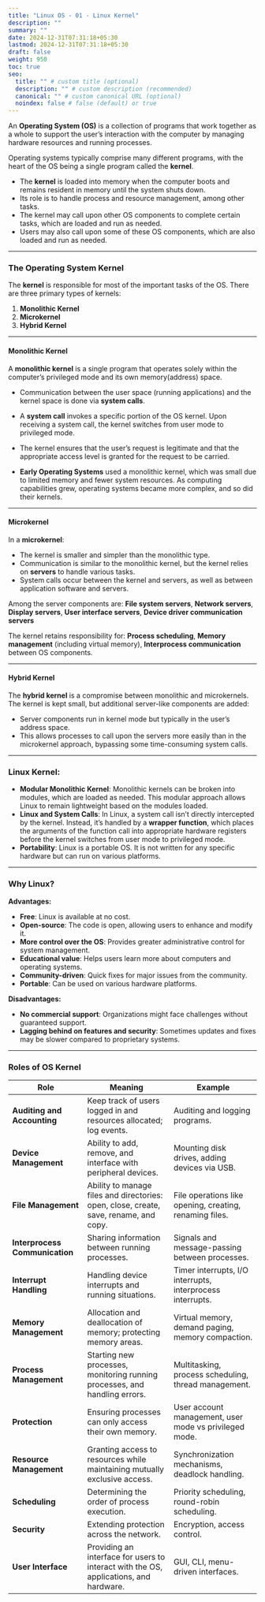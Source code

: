 ```yaml
---
title: "Linux OS - 01 - Linux Kernel"
description: ""
summary: ""
date: 2024-12-31T07:31:18+05:30
lastmod: 2024-12-31T07:31:18+05:30
draft: false
weight: 950
toc: true
seo:
  title: "" # custom title (optional)
  description: "" # custom description (recommended)
  canonical: "" # custom canonical URL (optional)
  noindex: false # false (default) or true
---
```





An **Operating System (OS)** is a collection of programs that work together as a whole to support the user’s interaction with the computer by managing hardware resources and running processes. 

Operating systems typically comprise many different programs, with the heart of the OS being a single program called the **kernel**.

- The **kernel** is loaded into memory when the computer boots and remains resident in memory until the system shuts down. 
- Its role is to handle process and resource management, among other tasks. 
- The kernel may call upon other OS components to complete certain tasks, which are loaded and run as needed.
- Users may also call upon some of these OS components, which are also loaded and run as needed.

---

### The Operating System Kernel

The **kernel** is responsible for most of the important tasks of the OS. There are three primary types of kernels:

1. **Monolithic Kernel**
2. **Microkernel**
3. **Hybrid Kernel**

---

#### Monolithic Kernel

A **monolithic kernel** is a single program that operates solely within the computer’s privileged mode and its own memory(address) space. 

- Communication between the user space (running applications) and the kernel space is done via **system calls**.
- A **system call** invokes a specific portion of the OS kernel. Upon receiving a system call, the kernel switches from user mode to privileged mode.
- The kernel ensures that the user’s request is legitimate and that the appropriate access level is granted for the request to be carried.

- **Early Operating Systems** used a monolithic kernel, which was small due to limited memory and fewer system resources. As computing capabilities grew, operating systems became more complex, and so did their kernels.

---

#### Microkernel

In a **microkernel**:
- The kernel is smaller and simpler than the monolithic type.
- Communication is similar to the monolithic kernel, but the kernel relies on **servers** to handle various tasks.
- System calls occur between the kernel and servers, as well as between application software and servers.

Among the server components are: 
**File system servers**, **Network servers**, **Display servers**,  **User interface servers**, **Device driver communication servers**

The kernel retains responsibility for:
**Process scheduling**, **Memory management** (including virtual memory), **Interprocess communication** between OS components.

---

#### Hybrid Kernel

The **hybrid kernel** is a compromise between monolithic and microkernels. 
The kernel is kept small, but additional server-like components are added:
- Server components run in kernel mode but typically in the user’s address space.
- This allows processes to call upon the servers more easily than in the microkernel approach, bypassing some time-consuming system calls.

---


### Linux Kernel:

- **Modular Monolithic Kernel**: Monolithic kernels can be broken into modules, which are loaded as needed. This modular approach allows Linux to remain lightweight based on the modules loaded.
- **Linux and System Calls**: In Linux, a system call isn’t directly intercepted by the kernel. Instead, it’s handled by a **wrapper function**, which places the arguments of the function call into appropriate hardware registers before the kernel switches from user mode to privileged mode.
- **Portability**: Linux is a portable OS. It is not written for any specific hardware but can run on various platforms.

___

### Why Linux?

**Advantages:**
- **Free**: Linux is available at no cost.
- **Open-source**: The code is open, allowing users to enhance and modify it.
- **More control over the OS**: Provides greater administrative control for system management.
- **Educational value**: Helps users learn more about computers and operating systems.
- **Community-driven**: Quick fixes for major issues from the community.
- **Portable**: Can be used on various hardware platforms.

**Disadvantages:**
- **No commercial support**: Organizations might face challenges without guaranteed support.
- **Lagging behind on features and security**: Sometimes updates and fixes may be slower compared to proprietary systems.

---

### Roles of OS Kernel

| **Role**                | **Meaning**                                                                 | **Example**                                  |
|-------------------------|-----------------------------------------------------------------------------|----------------------------------------------|
| **Auditing and Accounting** | Keep track of users logged in and resources allocated; log events.           | Auditing and logging programs.               |
| **Device Management**   | Ability to add, remove, and interface with peripheral devices.              | Mounting disk drives, adding devices via USB.|
| **File Management**     | Ability to manage files and directories: open, close, create, save, rename, and copy. | File operations like opening, creating, renaming files. |
| **Interprocess Communication** | Sharing information between running processes.                              | Signals and message-passing between processes.|
| **Interrupt Handling**  | Handling device interrupts and running situations.                          | Timer interrupts, I/O interrupts, interprocess interrupts. |
| **Memory Management**   | Allocation and deallocation of memory; protecting memory areas.             | Virtual memory, demand paging, memory compaction. |
| **Process Management**  | Starting new processes, monitoring running processes, and handling errors. | Multitasking, process scheduling, thread management. |
| **Protection**          | Ensuring processes can only access their own memory.                       | User account management, user mode vs privileged mode. |
| **Resource Management** | Granting access to resources while maintaining mutually exclusive access.   | Synchronization mechanisms, deadlock handling. |
| **Scheduling**          | Determining the order of process execution.                                | Priority scheduling, round-robin scheduling. |
| **Security**            | Extending protection across the network.                                   | Encryption, access control. |
| **User Interface**      | Providing an interface for users to interact with the OS, applications, and hardware. | GUI, CLI, menu-driven interfaces. |
